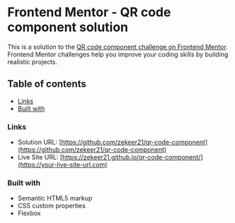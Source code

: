 # Frontend Mentor - QR code component solution

This is a solution to the [QR code component challenge on Frontend Mentor](https://www.frontendmentor.io/challenges/qr-code-component-iux_sIO_H). Frontend Mentor challenges help you improve your coding skills by building realistic projects. 

## Table of contents

- [Links](#links)
- [Built with](#built-with)

### Links

- Solution URL: [https://github.com/zekeer21/qr-code-component](https://github.com/zekeer21/qr-code-component)
- Live Site URL: [https://zekeer21.github.io/qr-code-component/](https://your-live-site-url.com)

### Built with

- Semantic HTML5 markup
- CSS custom properties
- Flexbox
